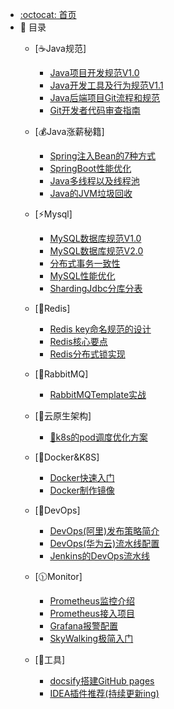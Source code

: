 - [:octocat: 首页](/README)
- :memo: 目录
    - [☕Java规范]
        - [Java项目开发规范V1.0](/java/spring/Java项目开发规范V1.0.md)
        - [Java开发工具及行为规范V1.1](/java/spring/Java开发工具及行为规范V1.1.md)
        - [Java后端项目Git流程和规范](/java/git/Java后端项目Git流程和规范.md)
        - [Git开发者代码审查指南](/java/git/Git开发者代码审查指南.md)

    - [💰Java涨薪秘籍]
        - [Spring注入Bean的7种方式](/java/springboot/Spring注入Bean的7种方式.md)
        - [SpringBoot性能优化](/java/springboot/SpringBoot性能优化.md)
        - [Java多线程以及线程池](/java/springboot/Java多线程以及线程池.md)
        - [Java的JVM垃圾回收](/java/springboot/Java的JVM垃圾回收.md)

    - [⚡Mysql]
        - [MySQL数据库规范V1.0](/java/mysql/MySQL数据库规范V1.0.md)
        - [MySQL数据库规范V2.0](/java/mysql/MySQL数据库规范V2.0.md)
        - [分布式事务一致性](/java/mysql/分布式事务一致性.md)
        - [MySQL性能优化](/java/mysql/MySQL性能优化.md)
        - [ShardingJdbc分库分表](/java/mysql/ShardingJdbc分库分表.md)

    - [🌼Redis]
        - [Redis key命名规范的设计](/java/redis/Rediskey命名规范的设计.md)
        - [Redis核心要点](/java/redis/Redis核心要点.md)
        - [Redis分布式锁实现](/java/redis/Redis分布式锁实现.md)

    - [🚀RabbitMQ]
        - [RabbitMQTemplate实战](/java/mq/SpringBoot的RabbitMQTemplate实战.md)

    - [🐬云原生架构]
        - [🍃k8s的pod调度优化方案](/devops/k8s/k8s的pod调度优化方案.md)

    - [🐳Docker&K8S]
        - [Docker快速入门](/devops/docker/Docker快速入门.md)
        - [Docker制作镜像](/devops/docker/Docker制作镜像.md)

    - [🍃DevOps]
        - [DevOps(阿里)发布策略简介](/devops/DevOps(阿里)发布策略简介.md)
        - [DevOps(华为云)流水线配置](/devops/DevOps(华为云)流水线配置.md)
        - [Jenkins的DevOps流水线](/devops/Jenkins的DevOps流水线实践.md)

    - [🕦Monitor]
        - [Prometheus监控介绍](/devops/prometheus/Prometheus监控介绍.md)
        - [Prometheus接入项目](/devops/prometheus/Prometheus接入项目.md)
        - [Grafana报警配置](/devops/prometheus/Grafana报警配置.md)
        - [SkyWalking极简入门](/devops/skywalking/SkyWalking极简入门.md)

    - [🔖工具]
        - [docsify搭建GitHub pages](/tool/docsify/docsify.md)
        - [IDEA插件推荐(持续更新ing)](/tool/developer/idea.md)